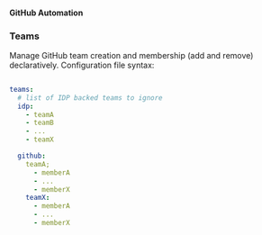 #### GitHub Automation


### Teams

Manage GitHub team creation and membership (add and remove) declaratively. Configuration file syntax:

```yaml

teams:
  # list of IDP backed teams to ignore
  idp:
    - teamA
    - teamB
    - ...
    - teamX

  github:
    teamA;
      - memberA
      - ...
      - memberX
    teamX:
      - memberA
      - ...
      - memberX
```

